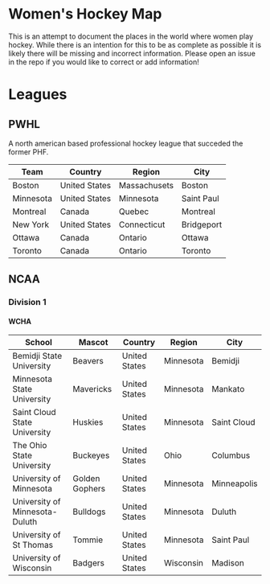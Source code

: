 # Women's Hockey Map

This is an attempt to document the places in the world where women play hockey. While there is an intention for this to be as complete as possible it is likely there will be missing and incorrect information. Please open an issue in the repo if you would like to correct or add information!

# Leagues

## PWHL

A north american based professional hockey league that succeded the former PHF.

| Team | Country | Region | City |
| --- | --- | --- | --- |
| Boston | United States | Massachusets | Boston |
| Minnesota | United States | Minnesota | Saint Paul |
| Montreal | Canada | Quebec | Montreal |
| New York | United States | Connecticut | Bridgeport |
| Ottawa | Canada | Ontario | Ottawa |
| Toronto | Canada | Ontario | Toronto |

<script src="https://embed.github.com/view/geojson/cavorter/woho-map/main/maps/pwhl.geojson"></script>

## NCAA

### Division 1

#### WCHA

| School | Mascot | Country | Region | City |
| --- | --- | --- | --- | --- |
| Bemidji State University | Beavers | United States | Minnesota | Bemidji |
| Minnesota State University | Mavericks | United States | Minnesota | Mankato |
| Saint Cloud State University | Huskies | United States | Minnesota | Saint Cloud |
| The Ohio State University | Buckeyes | United States | Ohio | Columbus |
| University of Minnesota | Golden Gophers | United States | Minnesota | Minneapolis |
| University of Minnesota-Duluth | Bulldogs | United States | Minnesota | Duluth |
| University of St Thomas | Tommie | United States | Minnesota | Saint Paul |
| University of Wisconsin | Badgers | United States | Wisconsin | Madison |

<script src="https://embed.github.com/view/geojson/cavorter/woho-map/main/maps/wcha.geojson"></script>
